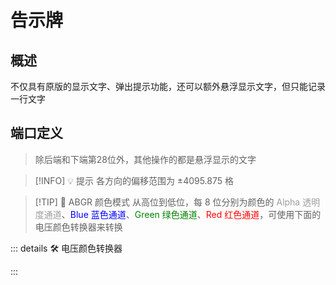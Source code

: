 <script setup lang="ts">
import ElectricConnection from "../../../components/ElectricElement/ElectricConnection";
import ElectricConnectorType from "../../../components/ElectricElement/ElectricConnectorType";
import ElectricConnectorDirection from "../../../components/ElectricElement/ElectricConnectorDirection";
import ElectricConnectionDisplayMode from "../../../components/ElectricElement/ElectricConnectionDisplayMode";
import IOPort from "../../../components/ElectricElement/IOPort";
import ElectricElement from "../../../components/ElectricElement/ElectricElement.vue";
import UintColorConverter from "/components/UintColorConverter.vue";

let connections = [
    new ElectricConnection(ElectricConnectorDirection.Top, ElectricConnectorType.Input, ElectricConnectionDisplayMode.StartAndEnd, [
        new IOPort(1, 16, "缩放大小", "每加 1，显示大小增加 1/8 倍，最大 8191.875 倍"),
        new IOPort(17, 32, "Y 轴位置偏移", "每加 1，显示向上移动 1/8 格，最高位为 1 时改为向下"),
    ]),
    new ElectricConnection(ElectricConnectorDirection.Right, ElectricConnectorType.Input, ElectricConnectionDisplayMode.StartAndEnd, [
        new IOPort(1, 16, "X 轴位置偏移", "每加 1，显示向北移动 1/8 格，最高位为 1 时改为向南"),
        new IOPort(17, 32, "Z 轴位置偏移", "每加 1，显示向东移动 1/8 格，最高位为 1 时改为向西")
    ]),
        new ElectricConnection(ElectricConnectorDirection.Bottom, ElectricConnectorType.Input, ElectricConnectionDisplayMode.StartAndEnd, [
        new IOPort(1, 8, "偏航角", "设置显示的偏航角，即左右旋转，单位为度"),
        new IOPort(9, 16, "俯仰角", "设置显示的偏航角，即上下旋转，单位为度"),
        new IOPort(17, 24, "翻滚角", "设置显示的翻滚角，即以面向的方向为轴旋转，单位为度"),
        new IOPort(25, 25, "偏航角的符号", "为 1 时，`偏航角`反向旋转"),
        new IOPort(26, 26, "俯仰角的符号", "为 1 时，`俯仰角`反向旋转"),
        new IOPort(27, 27, "翻滚角的符号", "为 1 时，`翻滚角`反向旋转"),
        new IOPort(28, 28, "弹出提示", "从 0 变为 1 时，在屏幕上弹出提示"),
        new IOPort(29, 32, "亮度", "设置显示的亮度，值越大越亮")
        
    ]),
    new ElectricConnection(ElectricConnectorDirection.Left, ElectricConnectorType.Input, ElectricConnectionDisplayMode.BitWidth, [
        new IOPort(1, 32, "颜色", "设置显示的颜色，ABGR 颜色模式")
    ]),
        new ElectricConnection(ElectricConnectorDirection.In, ElectricConnectorType.Input, ElectricConnectionDisplayMode.BitWidth, [
        new IOPort(1, 32, "存储器 ID", "变化后，将以 UTF8 编码读取指定 ID 的存储器中的数据，并立即写入到告示牌中，同时影响告示牌上直接显示和悬浮显示的文字")
    ])
];
</script>

# 告示牌 <Badge text="v1.0" type="info"/>

## 概述

不仅具有原版的显示文字、弹出提示功能，还可以额外悬浮显示文字，但只能记录一行文字

## 端口定义

> 除后端和下端第28位外，其他操作的都是悬浮显示的文字

<ElectricElement imgAltPrefix="十亿伏特告示牌" :connections="connections" imgSrc="/images/base/shift/GVSignBlock.webp"/>

> [!INFO] 💡 提示
> 各方向的偏移范围为 ±4095.875 格

> [!TIP] 📝 ABGR 颜色模式
> 从高位到低位，每 8 位分别为颜色的 <span style="opacity:0.6;">Alpha 透明度通道</span>、<span style="color:blue;">Blue 蓝色通道</span>、<span style="color:green;">Green 绿色通道</span>、<span style="color:red;">Red 红色通道</span>，可使用下面的电压颜色转换器来转换

::: details 🛠️ 电压颜色转换器

<UintColorConverter />
:::